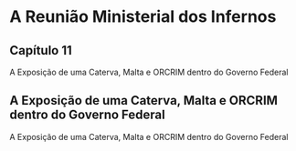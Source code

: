 # A Reunião Ministerial dos Infernos
## Capítulo 11

A Exposição de uma Caterva, Malta e ORCRIM dentro do Governo Federal

## A Exposição de uma Caterva, Malta e ORCRIM dentro do Governo Federal

A Exposição de uma Caterva, Malta e ORCRIM dentro do Governo Federal
